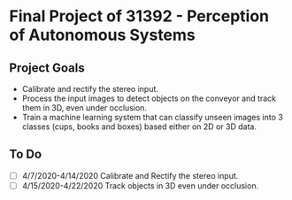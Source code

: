 # Final Project of 31392 - Perception of Autonomous Systems
## Project Goals
- Calibrate and rectify the stereo input.
- Process the input images to detect objects on the conveyor and track them in 3D, even under occlusion.
- Train a machine learning system that can classify unseen images into 3 classes (cups, books and boxes) based either on 2D or 3D data.

## To Do
- [ ] 4/7/2020-4/14/2020 Calibrate and Rectify the stereo input. 
- [ ] 4/15/2020-4/22/2020 Track objects in 3D even under occlusion.
